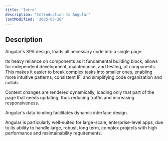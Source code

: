 ```yaml
---
title: 'Intro'
description: 'Introduction to Angular'
lastModified: '2025-03-28'
---
```


## Description

Angular's SPA design, loads all necessary code into a single page.

Its heavy reliance on components as it fundamental building block, allows for independent development, maintenance, and testing, of components.  This makes it easier to break complex tasks into smaller ones, enabling more intuitive patterns, consistent IF, and simplifying code organization and collab.

Content changes are rendered dynamically, loading only that part of the page that needs updating, thus reducing traffic and increasing responsiveness.

Angular's data binding facilitates dynamic interface design.

Angular is  particularly well-suited for large-scale, enterprise-level apps, due to its ability to handle large, robust, long term, complex projects with high performance and maintainability requirements.
